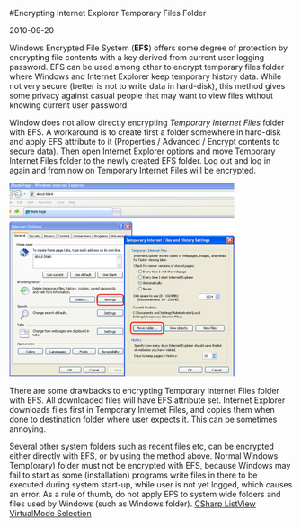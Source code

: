 #Encrypting Internet Explorer Temporary Files Folder

2010-09-20

<!--- tags: browser encryption -->

Windows Encrypted File System (**EFS**) offers some degree of protection by encrypting file contents with a key derived from  current user logging password. EFS can be used among other to encrypt temporary files folder where Windows and Internet Explorer keep temporary history data. While not very secure (better is not to write data in hard-disk), this method gives some privacy against casual people that may want to view files without knowing current user password.

Window does not allow directly encrypting *Temporary Internet Files* folder with EFS. A workaround is to create first a folder somewhere in hard-disk and apply EFS attribute to it (Properties / Advanced / Encrypt contents to secure data). Then open Internet Explorer options and move Temporary Internet Files folder to the newly created EFS folder. Log out and log in again and from now on Temporary Internet Files will be encrypted.

![](blog/2010/nav/ietemp.png)

There are some drawbacks to encrypting Temporary Internet Files folder with EFS. All downloaded files will have EFS attribute set. Internet Explorer downloads files first in Temporary Internet Files, and copies them when done to destination folder where user expects it. This can be sometimes annoying.

Several other system folders such as recent files etc, can be encrypted either directly with EFS, or by using the method above. Normal Windows Temp(orary) folder must not be encrypted with EFS, because Windows may fail to start as some (installation) programs write files in there to be executed during system start-up, while user is not yet logged, which causes an error. As a rule of thumb, do not apply EFS to system wide folders and files used by Windows (such as Windows folder).
<ins class='nfooter'><a id='fprev' href='#blog/2010/2010-10-10-CSharp-ListView-VirtualMode-Selection.md'>CSharp ListView VirtualMode Selection</a> </ins>
